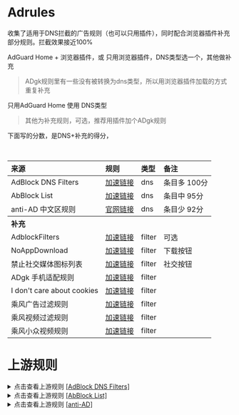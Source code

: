 # Adrules
收集了适用于DNS拦截的广告规则（也可以只用插件），同时配合浏览器插件补充部分规则。拦截效果接近100%</br>

AdGuard Home + 浏览器插件，或 只用浏览器插件，DNS类型选一个，其他做补充
>ADgk规则里有一些没有被转换为dns类型，所以用浏览器插件加载的方式重复补充</br>

只用AdGuard Home 使用 DNS类型
>其他为补充规则，可选，推荐用插件加个ADgk规则

下面写的分数，是DNS+补充的得分，


<table> 
<thead>
<tr>
<th align="left">来源</th> 
<th align="left">规则</th>
<th align="left">类型</th>  
<th align="left">备注</th>  
</tr>
</thead>
<tbody>

<tr>
<td align="left">AdBlock DNS Filters</td> 
<td align="left"><a href="https://gcore.jsdelivr.net/gh/217heidai/adblockfilters/rules/adblockdns.txt" rel="nofollow">加速链接</a></td>
<td align="left">dns</td> 
<td align="left">条目多 100分</td> 
</tr>

<tr>
<td align="left">AbBlock List</td> 
<td align="left"><a href="https://gcore.jsdelivr.net/gh/xndeye/adblock_list/rule/dns.txt" rel="nofollow">加速链接</a></td>
<td align="left">dns</td> 
    <td align="left">条目中 95分</td> 
</tr>


<tr>
<td align="left">anti-AD 中文区规则</td> 
<td align="left"><a href="https://anti-ad.net/easylist.txt" rel="nofollow">官网链接</a></td>
<td align="left">dns</td> 
    <td align="left">条目少 92分</td> 
</tr>
</tbody>
<tbody>
<th align="left">补充</th> 

<tr>
<td align="left">AdblockFilters</td> 
<td align="left"><a href="https://gcore.jsdelivr.net/gh/217heidai/adblockfilters/rules/adblockfilters.txt" rel="nofollow">加速链接</a></td>
<td align="left">filter</td>
    <td align="left">可选</td> 
</tr>

<tr>
<td align="left">NoAppDownload</td> 
<td align="left"><a href="https://gcore.jsdelivr.net/gh/Noyllopa/NoAppDownload/NoAppDownload.txt" rel="nofollow">加速链接</a></td>
<td align="left">filter</td>
    <td align="left">下载按钮</td> 
</tr>

<tr>
<td align="left">禁止社交媒体图标列表</td>
<td align="left"><a href="https://easylist.to/easylist/fanboy-social.txt" rel="nofollow">加速链接</a></td>  
<td align="left">filter</td>
    <td align="left">社交按钮</td> 
</tr>

<tr>
<td align="left">ADgk 手机适配规则</td>
<td align="left"><a href="https://gcore.jsdelivr.net/gh/banbendalao/ADgk/ADgk.txt" rel="nofollow">加速链接</a></td> 
<td align="left">filter</td>
    <td align="left"></td> 
</tr>

<tr>
<td align="left">I don't care about cookies</td> 
<td align="left"><a href="https://www.i-dont-care-about-cookies.eu/abp/" rel="nofollow">加速链接</a></td>
<td align="left">filter</td>
    <td align="left"></td> 
</tr>

<tr>
<td align="left">乘风广告过滤规则</td>
<td align="left"><a href="https://gcore.jsdelivr.net/gh/xinggsf/Adblock-Plus-Rule/rule.txt" rel="nofollow">加速链接</a></td>
<td align="left">filter</td>
    <td align="left"></td> 
</tr>

<tr>
<td align="left">乘风视频过滤规则</td>
<td align="left"><a href="https://gcore.jsdelivr.net/gh/xinggsf/Adblock-Plus-Rule/mv.txt" rel="nofollow">加速链接</a></td>
<td align="left">filter</td> 
    <td align="left"></td> 
</tr>

<tr>
<td align="left">乘风小众视频规则</td>
<td align="left"><a href="https://gcore.jsdelivr.net/gh/xinggsf/Adblock-Plus-Rule/minority-mv.txt" rel="nofollow">加速链接</a></td>  
<td align="left">filter</td>
    <td align="left"></td> 
</tr>
</tbody>
</table>

# 上游规则
<details>
<summary>点击查看上游规则
<a href="https://github.com/217heidai/adblockfilters" rel="nofollow">[AdBlock DNS Filters]</a>
</summary>

| 规则                   |  类型  |                           原始链接                           |                           加速链接                           |
| :--------------------- | :----: | :----------------------------------------------------------: | :----------------------------------------------------------: |
| ADgk                   | filter | [原始链接](https://raw.githubusercontent.com/banbendalao/ADgk/master/ADgk.txt) | [加速链接](https://ghproxy.com/https://raw.githubusercontent.com/217heidai/adblockfilters/main/rules/ADgk.txt) |
| AdGuard Base filter    | filter | [原始链接](https://raw.githubusercontent.com/AdguardTeam/FiltersRegistry/master/filters/filter_2_Base/filter.txt) | [加速链接](https://ghproxy.com/https://raw.githubusercontent.com/217heidai/adblockfilters/main/rules/AdGuard_Base_filter.txt) |
| AdGuard Chinese filter | filter | [原始链接](https://raw.githubusercontent.com/AdguardTeam/FiltersRegistry/master/filters/filter_224_Chinese/filter.txt) | [加速链接](https://ghproxy.com/https://raw.githubusercontent.com/217heidai/adblockfilters/main/rules/AdGuard_Chinese_filter.txt) |
| AdGuard DNS filter     | filter | [原始链接](https://adguardteam.github.io/AdGuardSDNSFilter/Filters/filter.txt) | [加速链接](https://ghproxy.com/https://raw.githubusercontent.com/217heidai/adblockfilters/main/rules/AdGuard_DNS_filter.txt) |
| EasyList               | filter | [原始链接](https://easylist-downloads.adblockplus.org/easylist.txt) | [加速链接](https://ghproxy.com/https://raw.githubusercontent.com/217heidai/adblockfilters/main/rules/EasyList.txt) |
| EasyList China         | filter | [原始链接](https://easylist-downloads.adblockplus.org/easylistchina.txt) | [加速链接](https://ghproxy.com/https://raw.githubusercontent.com/217heidai/adblockfilters/main/rules/EasyList_China.txt) |
| EasyPrivacy            | filter | [原始链接](https://easylist-downloads.adblockplus.org/easyprivacy.txt) | [加速链接](https://ghproxy.com/https://raw.githubusercontent.com/217heidai/adblockfilters/main/rules/EasyPrivacy.txt) |
| CJX's Annoyance List   | filter | [原始链接](https://raw.githubusercontent.com/cjx82630/cjxlist/master/cjx-annoyance.txt) | [加速链接](https://ghproxy.com/https://raw.githubusercontent.com/217heidai/adblockfilters/main/rules/CJX's_Annoyance_List.txt) |
| xinggsf rule           | filter | [原始链接](https://raw.githubusercontent.com/xinggsf/Adblock-Plus-Rule/master/rule.txt) | [加速链接](https://ghproxy.com/https://raw.githubusercontent.com/217heidai/adblockfilters/main/rules/xinggsf_rule.txt) | 
| xinggsf mv             | filter | [原始链接](https://raw.githubusercontent.com/xinggsf/Adblock-Plus-Rule/master/mv.txt) | [加速链接](https://ghproxy.com/https://raw.githubusercontent.com/217heidai/adblockfilters/main/rules/xinggsf_mv.txt) |
| 1Hosts (Lite)          |  dns   | [原始链接](https://raw.githubusercontent.com/badmojr/1Hosts/master/Lite/adblock.txt) | [加速链接](https://ghproxy.com/https://raw.githubusercontent.com/217heidai/adblockfilters/main/rules/1Hosts_(Lite).txt) | 
| AdRules DNS List       |  dns   | [原始链接](https://raw.githubusercontent.com/Cats-Team/AdRules/main/dns.txt) | [加速链接](https://ghproxy.com/https://raw.githubusercontent.com/217heidai/adblockfilters/main/rules/AdRules_DNS_List.txt) |
| Hblock                 |  dns   |  [原始链接](https://hblock.molinero.dev/hosts_adblock.txt)   | [加速链接](https://ghproxy.com/https://raw.githubusercontent.com/217heidai/adblockfilters/main/rules/Hblock.txt) |
| NEO DEV HOST           |  dns   | [原始链接](https://raw.githubusercontent.com/neodevpro/neodevhost/master/lite_adblocker) | [加速链接](https://ghproxy.com/https://raw.githubusercontent.com/217heidai/adblockfilters/main/rules/NEO_DEV_HOST.txt) |
| OISD Basic             |  dns   |            [原始链接](https://abp.oisd.nl/basic/)            | [加速链接](https://ghproxy.com/https://raw.githubusercontent.com/217heidai/adblockfilters/main/rules/OISD_Basic.txt) | 
| SmartTV Blocklist      |  dns   | [原始链接](https://raw.githubusercontent.com/Perflyst/PiHoleBlocklist/master/SmartTV-AGH.txt) | [加速链接](https://ghproxy.com/https://raw.githubusercontent.com/217heidai/adblockfilters/main/rules/SmartTV_Blocklist.txt) |
| 1024 hosts             |  host  | [原始链接](https://raw.githubusercontent.com/Goooler/1024_hosts/master/hosts) | [加速链接](https://ghproxy.com/https://raw.githubusercontent.com/217heidai/adblockfilters/main/rules/1024_hosts.txt) |
| ad-wars hosts          |  host  | [原始链接](https://raw.githubusercontent.com/jdlingyu/ad-wars/master/hosts) | [加速链接](https://ghproxy.com/https://raw.githubusercontent.com/217heidai/adblockfilters/main/rules/ad-wars_hosts.txt) |
| StevenBlack hosts      |  host  | [原始链接](https://raw.githubusercontent.com/StevenBlack/hosts/master/hosts) | [加速链接](https://ghproxy.com/https://raw.githubusercontent.com/217heidai/adblockfilters/main/rules/StevenBlack_hosts.txt) |

</details>
<details>
<summary>点击查看上游规则
<a href="https://github.com/xndeye/adblock_list" rel="nofollow">[AbBlock List]</a>
    </summary>
<ul>
    <li><a href="https://raw.githubusercontent.com/AdguardTeam/FiltersRegistry/master/filters/filter_2_Base/filter.txt">AdGuard 基础过滤器</a></li>
    <li><a href="https://raw.githubusercontent.com/AdguardTeam/FiltersRegistry/master/filters/filter_11_Mobile/filter.txt">AdGuard 移动广告过滤器</a></li>
    <li><a href="https://adguard.com/kb/zh-CN/general/ad-filtering/adguard-filters/">AdGuard 防跟踪保护过滤器</a></li>
    <li><a href="https://raw.githubusercontent.com/AdguardTeam/FiltersRegistry/master/filters/filter_17_TrackParam/filter.txt">AdGuard URL跟踪过滤器</a></li>
    <li><a href="https://raw.githubusercontent.com/AdguardTeam/FiltersRegistry/master/filters/filter_14_Annoyances/filter.txt">AdGuard 恼人广告过滤器</a></li>
    <li><a href="https://raw.githubusercontent.com/AdguardTeam/FiltersRegistry/master/filters/filter_10_Useful/filter.txt">AdGuard 解除搜索广告和自我推销过滤器</a></li>
    <li><a href="https://raw.githubusercontent.com/AdguardTeam/FiltersRegistry/master/filters/filter_224_Chinese/filter.txt">AdGuard 中文过滤器</a></li>
    <li><a href="https://adaway.org/hosts.txt">AdAway Default Blocklist</a></li>
    <li><a href="https://raw.githubusercontent.com/crazy-max/WindowsSpyBlocker/master/data/hosts/spy.txt">WindowsSpyBlocker</a></li>
    <li><a href="https://github.com/jdlingyu/ad-wars">ad-wars(大圣净化)</a></li>
    <li><a href="https://github.com/TG-Twilight/AWAvenue-Adblock-Rule">AWAvenue-Adblock-Rule</a></li>
    <li><a href="https://github.com/sbwml/halflife-list">halflife-list</a></li>
    <li><a href="https://raw.githubusercontent.com/Goooler/1024_hosts/master/hosts">1024_hosts</a></li>
    <li><a href="https://filters.adavoid.org/ultimate-ad-filter.txt">AdBlocker Ultimate</a></li>
    <li><a href="https://raw.githubusercontent.com/damengzhu/banad/main/jiekouAD.txt">damengzhu/banad</a></li>
    <li><a href="https://raw.githubusercontent.com/Noyllopa/NoAppDownload/master/NoAppDownload.txt">NoAppDownload</a></li>
    <li><a href="https://raw.githubusercontent.com/cjx82630/cjxlist/master/cjx-annoyance.txt">CJX's Annoyance List</a></li>

</ul>
</details>
<details>
<summary>点击查看上游规则
<a href="https://github.com/privacy-protection-tools/anti-AD" rel="nofollow">[anti-AD]</a>
    </summary>
  
- [AdguardTeam/AdguardFilters](https://github.com/AdguardTeam/AdguardFilters) - AdGuard Content Blocking Filters
- [fanboy-annoyance](https://easylist.to/easylist/fanboy-annoyance.txt) - 优秀的easylist列表
- [notracking/hosts-blocklists-scripts](https://github.com/notracking/hosts-blocklists-scripts) - 提供无效域名和无效hosts列表
- [Adblock Plus](https://adblockplus.org/) - 畅游清爽洁净的网络！
- [neoFelhz/neohosts](https://github.com/neoFelhz/neohosts) - 自由·负责·克制 去广告 Hosts 项目
- [vokins/yhosts](https://github.com/vokins/yhosts) - yhosts（该源已停止维护）
- [cjx82630/cjxlist](https://github.com/cjx82630/cjxlist) - Adblock Plus EasyList Lite与CJX's Annoyance List
- _[@rufengsuixing](https://github.com/rufengsuixing) 提出的jsDelivr加速过滤列表下载的建议_
- _[@xlighting2017](https://github.com/xlighting2017) 提供的[surge格式建议](https://github.com/privacy-protection-tools/anti-AD/issues/29)_
- [ACL4SSR/ACL4SSR](https://github.com/ACL4SSR/ACL4SSR) - 一些常见APP的广告 @[wchqybs](https://github.com/wchqybs) in [#79](https://github.com/privacy-protection-tools/anti-AD/issues/79)
- [ADgk.txt](https://github.com/banbendalao/ADgk) - 鸣谢 坂本dalao
- [jdlingyu/ad-wars](https://github.com/jdlingyu/ad-wars) - 只是 ad-wars 的帮助文档
- [hoshsadiq/adblock-nocoin-list](https://github.com/hoshsadiq/adblock-nocoin-list) - 恶意挖矿屏蔽列表
- [easylist.to](https://easylist.to/) - 感谢提供出色的easylist
- [ZeroDot1/CoinBlockerLists](https://gitlab.com/ZeroDot1/CoinBlockerLists) - 屏蔽恶意劫持挖矿
- [crazy-max/WindowsSpyBlocker](https://github.com/crazy-max/WindowsSpyBlocker/) - to block spying and tracking on Windows systems.
</details>
